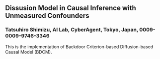 ## Dissusion Model in Causal Inference with Unmeasured Confounders
### Tatsuhiro Shimizu, AI Lab, CyberAgent, Tokyo, Japan, 0009-0009-9746-3346

This is the implementation of Backdoor Criterion-based Diffusion-based Causal Model (BDCM). 

